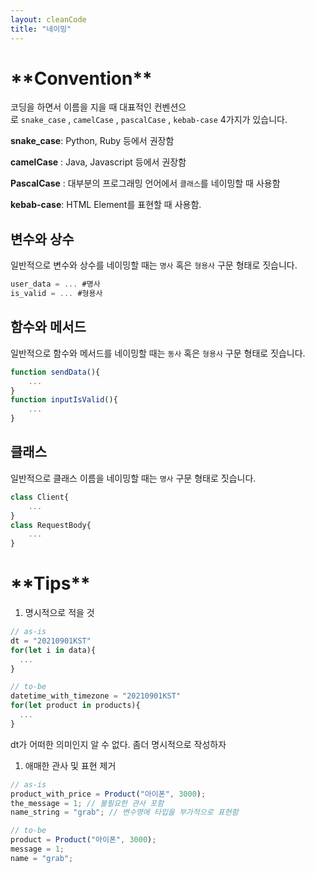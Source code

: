 ```yaml
---
layout: cleanCode
title: "네이밍"
---
```


# \***\*Convention\*\***

코딩을 하면서 이름을 지을 때 대표적인 컨벤션으로 `snake_case` , `camelCase` , `pascalCase` , `kebab-case` 4가지가 있습니다.

**snake_case**: Python, Ruby 등에서 권장함

**camelCase** : Java, Javascript 등에서 권장함

**PascalCase** : 대부분의 프로그래밍 언어에서 `클래스`를 네이밍할 때 사용함

**kebab-case**: HTML Element를 표현할 때 사용함.

## **변수와 상수**

일반적으로 변수와 상수를 네이밍할 때는 `명사` 혹은 `형용사` 구문 형태로 짓습니다.

```jsx
user_data = ... #명사
is_valid = ... #형용사
```

## **함수와 메서드**

일반적으로 함수와 메서드를 네이밍할 때는 `동사` 혹은 `형용사` 구문 형태로 짓습니다.

```jsx
function sendData(){
    ...
}
function inputIsValid(){
    ...
}
```

## **클래스**

일반적으로 클래스 이름을 네이밍할 때는 `명사` 구문 형태로 짓습니다.

```jsx
class Client{
    ...
}
class RequestBody{
    ...
}
```

# \***\*Tips\*\***

1. 명시적으로 적을 것

```jsx
// as-is
dt = "20210901KST"
for(let i in data){
  ...
}

// to-be
datetime_with_timezone = "20210901KST"
for(let product in products){
  ...
}
```

dt가 어떠한 의미인지 알 수 없다. 좀더 명시적으로 작성하자

1. 애매한 관사 및 표현 제거

```jsx
// as-is
product_with_price = Product("아이폰", 3000);
the_message = 1; // 불필요한 관사 포함
name_string = "grab"; // 변수명에 타입을 부가적으로 표현함

// to-be
product = Product("아이폰", 3000);
message = 1;
name = "grab";
```
